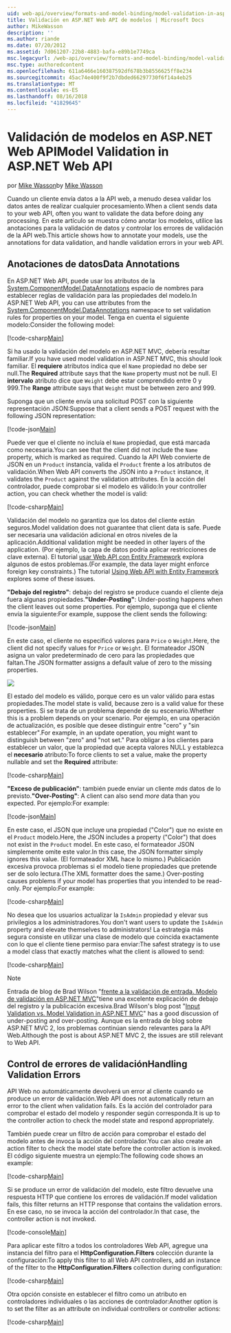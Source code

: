 ```yaml
---
uid: web-api/overview/formats-and-model-binding/model-validation-in-aspnet-web-api
title: Validación en ASP.NET Web API de modelos | Microsoft Docs
author: MikeWasson
description: ''
ms.author: riande
ms.date: 07/20/2012
ms.assetid: 7d061207-22b8-4883-bafa-e89b1e7749ca
msc.legacyurl: /web-api/overview/formats-and-model-binding/model-validation-in-aspnet-web-api
msc.type: authoredcontent
ms.openlocfilehash: 611a6466e160387592df678b3b8556625ff8e234
ms.sourcegitcommit: 45ac74e400f9f2b7dbded66297730f6f14a4eb25
ms.translationtype: MT
ms.contentlocale: es-ES
ms.lasthandoff: 08/16/2018
ms.locfileid: "41829645"
---
```

<a name="model-validation-in-aspnet-web-api"></a><span data-ttu-id="dc192-102">Validación de modelos en ASP.NET Web API</span><span class="sxs-lookup"><span data-stu-id="dc192-102">Model Validation in ASP.NET Web API</span></span>
====================
<span data-ttu-id="dc192-103">por [Mike Wasson](https://github.com/MikeWasson)</span><span class="sxs-lookup"><span data-stu-id="dc192-103">by [Mike Wasson](https://github.com/MikeWasson)</span></span>

<span data-ttu-id="dc192-104">Cuando un cliente envía datos a la API web, a menudo desea validar los datos antes de realizar cualquier procesamiento.</span><span class="sxs-lookup"><span data-stu-id="dc192-104">When a client sends data to your web API, often you want to validate the data before doing any processing.</span></span> <span data-ttu-id="dc192-105">En este artículo se muestra cómo anotar los modelos, utilice las anotaciones para la validación de datos y controlar los errores de validación de la API web.</span><span class="sxs-lookup"><span data-stu-id="dc192-105">This article shows how to annotate your models, use the annotations for data validation, and handle validation errors in your web API.</span></span>

## <a name="data-annotations"></a><span data-ttu-id="dc192-106">Anotaciones de datos</span><span class="sxs-lookup"><span data-stu-id="dc192-106">Data Annotations</span></span>

<span data-ttu-id="dc192-107">En ASP.NET Web API, puede usar los atributos de la [System.ComponentModel.DataAnnotations](/dotnet/api/system.componentmodel.dataannotations) espacio de nombres para establecer reglas de validación para las propiedades del modelo.</span><span class="sxs-lookup"><span data-stu-id="dc192-107">In ASP.NET Web API, you can use attributes from the [System.ComponentModel.DataAnnotations](/dotnet/api/system.componentmodel.dataannotations) namespace to set validation rules for properties on your model.</span></span> <span data-ttu-id="dc192-108">Tenga en cuenta el siguiente modelo:</span><span class="sxs-lookup"><span data-stu-id="dc192-108">Consider the following model:</span></span>

[!code-csharp[Main](model-validation-in-aspnet-web-api/samples/sample1.cs)]

<span data-ttu-id="dc192-109">Si ha usado la validación del modelo en ASP.NET MVC, debería resultar familiar.</span><span class="sxs-lookup"><span data-stu-id="dc192-109">If you have used model validation in ASP.NET MVC, this should look familiar.</span></span> <span data-ttu-id="dc192-110">El **requiere** atributos indica que el `Name` propiedad no debe ser null.</span><span class="sxs-lookup"><span data-stu-id="dc192-110">The **Required** attribute says that the `Name` property must not be null.</span></span> <span data-ttu-id="dc192-111">El **intervalo** atributo dice que `Weight` debe estar comprendido entre 0 y 999.</span><span class="sxs-lookup"><span data-stu-id="dc192-111">The **Range** attribute says that `Weight` must be between zero and 999.</span></span>

<span data-ttu-id="dc192-112">Suponga que un cliente envía una solicitud POST con la siguiente representación JSON:</span><span class="sxs-lookup"><span data-stu-id="dc192-112">Suppose that a client sends a POST request with the following JSON representation:</span></span>

[!code-json[Main](model-validation-in-aspnet-web-api/samples/sample2.json)]

<span data-ttu-id="dc192-113">Puede ver que el cliente no incluía el `Name` propiedad, que está marcada como necesaria.</span><span class="sxs-lookup"><span data-stu-id="dc192-113">You can see that the client did not include the `Name` property, which is marked as required.</span></span> <span data-ttu-id="dc192-114">Cuando la API Web convierte de JSON en un `Product` instancia, valida el `Product` frente a los atributos de validación.</span><span class="sxs-lookup"><span data-stu-id="dc192-114">When Web API converts the JSON into a `Product` instance, it validates the `Product` against the validation attributes.</span></span> <span data-ttu-id="dc192-115">En la acción del controlador, puede comprobar si el modelo es válido:</span><span class="sxs-lookup"><span data-stu-id="dc192-115">In your controller action, you can check whether the model is valid:</span></span>

[!code-csharp[Main](model-validation-in-aspnet-web-api/samples/sample3.cs)]

<span data-ttu-id="dc192-116">Validación del modelo no garantiza que los datos del cliente están seguros.</span><span class="sxs-lookup"><span data-stu-id="dc192-116">Model validation does not guarantee that client data is safe.</span></span> <span data-ttu-id="dc192-117">Puede ser necesaria una validación adicional en otros niveles de la aplicación.</span><span class="sxs-lookup"><span data-stu-id="dc192-117">Additional validation might be needed in other layers of the application.</span></span> <span data-ttu-id="dc192-118">(Por ejemplo, la capa de datos podría aplicar restricciones de clave externa). El tutorial [usar Web API con Entity Framework](../data/using-web-api-with-entity-framework/part-1.md) explora algunos de estos problemas.</span><span class="sxs-lookup"><span data-stu-id="dc192-118">(For example, the data layer might enforce foreign key constraints.) The tutorial [Using Web API with Entity Framework](../data/using-web-api-with-entity-framework/part-1.md) explores some of these issues.</span></span>

<span data-ttu-id="dc192-119">**"Debajo del registro"**: debajo del registro se produce cuando el cliente deja fuera algunas propiedades.</span><span class="sxs-lookup"><span data-stu-id="dc192-119">**"Under-Posting"**: Under-posting happens when the client leaves out some properties.</span></span> <span data-ttu-id="dc192-120">Por ejemplo, suponga que el cliente envía la siguiente:</span><span class="sxs-lookup"><span data-stu-id="dc192-120">For example, suppose the client sends the following:</span></span>

[!code-json[Main](model-validation-in-aspnet-web-api/samples/sample4.json)]

<span data-ttu-id="dc192-121">En este caso, el cliente no especificó valores para `Price` o `Weight`.</span><span class="sxs-lookup"><span data-stu-id="dc192-121">Here, the client did not specify values for `Price` or `Weight`.</span></span> <span data-ttu-id="dc192-122">El formateador JSON asigna un valor predeterminado de cero para las propiedades que faltan.</span><span class="sxs-lookup"><span data-stu-id="dc192-122">The JSON formatter assigns a default value of zero to the missing properties.</span></span>

![](model-validation-in-aspnet-web-api/_static/image1.png)

<span data-ttu-id="dc192-123">El estado del modelo es válido, porque cero es un valor válido para estas propiedades.</span><span class="sxs-lookup"><span data-stu-id="dc192-123">The model state is valid, because zero is a valid value for these properties.</span></span> <span data-ttu-id="dc192-124">Si se trata de un problema depende de su escenario.</span><span class="sxs-lookup"><span data-stu-id="dc192-124">Whether this is a problem depends on your scenario.</span></span> <span data-ttu-id="dc192-125">Por ejemplo, en una operación de actualización, es posible que desee distinguir entre "cero" y "sin establecer".</span><span class="sxs-lookup"><span data-stu-id="dc192-125">For example, in an update operation, you might want to distinguish between "zero" and "not set."</span></span> <span data-ttu-id="dc192-126">Para obligar a los clientes para establecer un valor, que la propiedad que acepta valores NULL y establezca el **necesario** atributo:</span><span class="sxs-lookup"><span data-stu-id="dc192-126">To force clients to set a value, make the property nullable and set the **Required** attribute:</span></span>

[!code-csharp[Main](model-validation-in-aspnet-web-api/samples/sample5.cs?highlight=1-2)]

<span data-ttu-id="dc192-127">**"Exceso de publicación"**: también puede enviar un cliente *más* datos de lo previsto.</span><span class="sxs-lookup"><span data-stu-id="dc192-127">**"Over-Posting"**: A client can also send *more* data than you expected.</span></span> <span data-ttu-id="dc192-128">Por ejemplo:</span><span class="sxs-lookup"><span data-stu-id="dc192-128">For example:</span></span>

[!code-json[Main](model-validation-in-aspnet-web-api/samples/sample6.json)]

<span data-ttu-id="dc192-129">En este caso, el JSON que incluye una propiedad ("Color") que no existe en el `Product` modelo.</span><span class="sxs-lookup"><span data-stu-id="dc192-129">Here, the JSON includes a property ("Color") that does not exist in the `Product` model.</span></span> <span data-ttu-id="dc192-130">En este caso, el formateador JSON simplemente omite este valor.</span><span class="sxs-lookup"><span data-stu-id="dc192-130">In this case, the JSON formatter simply ignores this value.</span></span> <span data-ttu-id="dc192-131">(El formateador XML hace lo mismo.) Publicación excesiva provoca problemas si el modelo tiene propiedades que pretende ser de solo lectura.</span><span class="sxs-lookup"><span data-stu-id="dc192-131">(The XML formatter does the same.) Over-posting causes problems if your model has properties that you intended to be read-only.</span></span> <span data-ttu-id="dc192-132">Por ejemplo:</span><span class="sxs-lookup"><span data-stu-id="dc192-132">For example:</span></span>

[!code-csharp[Main](model-validation-in-aspnet-web-api/samples/sample7.cs)]

<span data-ttu-id="dc192-133">No desea que los usuarios actualizar la `IsAdmin` propiedad y elevar sus privilegios a los administradores.</span><span class="sxs-lookup"><span data-stu-id="dc192-133">You don't want users to update the `IsAdmin` property and elevate themselves to administrators!</span></span> <span data-ttu-id="dc192-134">La estrategia más segura consiste en utilizar una clase de modelo que coincida exactamente con lo que el cliente tiene permiso para enviar:</span><span class="sxs-lookup"><span data-stu-id="dc192-134">The safest strategy is to use a model class that exactly matches what the client is allowed to send:</span></span>

[!code-csharp[Main](model-validation-in-aspnet-web-api/samples/sample8.cs)]

> [!NOTE]
> <span data-ttu-id="dc192-135">Entrada de blog de Brad Wilson "[frente a la validación de entrada. Modelo de validación en ASP.NET MVC](http://bradwilson.typepad.com/blog/2010/01/input-validation-vs-model-validation-in-aspnet-mvc.html)"tiene una excelente explicación de debajo del registro y la publicación excesiva.</span><span class="sxs-lookup"><span data-stu-id="dc192-135">Brad Wilson's blog post "[Input Validation vs. Model Validation in ASP.NET MVC](http://bradwilson.typepad.com/blog/2010/01/input-validation-vs-model-validation-in-aspnet-mvc.html)" has a good discussion of under-posting and over-posting.</span></span> <span data-ttu-id="dc192-136">Aunque es la entrada de blog sobre ASP.NET MVC 2, los problemas continúan siendo relevantes para la API Web.</span><span class="sxs-lookup"><span data-stu-id="dc192-136">Although the post is about ASP.NET MVC 2, the issues are still relevant to Web API.</span></span>


## <a name="handling-validation-errors"></a><span data-ttu-id="dc192-137">Control de errores de validación</span><span class="sxs-lookup"><span data-stu-id="dc192-137">Handling Validation Errors</span></span>

<span data-ttu-id="dc192-138">API Web no automáticamente devolverá un error al cliente cuando se produce un error de validación.</span><span class="sxs-lookup"><span data-stu-id="dc192-138">Web API does not automatically return an error to the client when validation fails.</span></span> <span data-ttu-id="dc192-139">Es la acción del controlador para comprobar el estado del modelo y responder según corresponda.</span><span class="sxs-lookup"><span data-stu-id="dc192-139">It is up to the controller action to check the model state and respond appropriately.</span></span>

<span data-ttu-id="dc192-140">También puede crear un filtro de acción para comprobar el estado del modelo antes de invoca la acción del controlador.</span><span class="sxs-lookup"><span data-stu-id="dc192-140">You can also create an action filter to check the model state before the controller action is invoked.</span></span> <span data-ttu-id="dc192-141">El código siguiente muestra un ejemplo:</span><span class="sxs-lookup"><span data-stu-id="dc192-141">The following code shows an example:</span></span>

[!code-csharp[Main](model-validation-in-aspnet-web-api/samples/sample9.cs)]

<span data-ttu-id="dc192-142">Si se produce un error de validación del modelo, este filtro devuelve una respuesta HTTP que contiene los errores de validación.</span><span class="sxs-lookup"><span data-stu-id="dc192-142">If model validation fails, this filter returns an HTTP response that contains the validation errors.</span></span> <span data-ttu-id="dc192-143">En ese caso, no se invoca la acción del controlador.</span><span class="sxs-lookup"><span data-stu-id="dc192-143">In that case, the controller action is not invoked.</span></span>

[!code-console[Main](model-validation-in-aspnet-web-api/samples/sample10.cmd)]

<span data-ttu-id="dc192-144">Para aplicar este filtro a todos los controladores Web API, agregue una instancia del filtro para el **HttpConfiguration.Filters** colección durante la configuración:</span><span class="sxs-lookup"><span data-stu-id="dc192-144">To apply this filter to all Web API controllers, add an instance of the filter to the **HttpConfiguration.Filters** collection during configuration:</span></span>

[!code-csharp[Main](model-validation-in-aspnet-web-api/samples/sample11.cs)]

<span data-ttu-id="dc192-145">Otra opción consiste en establecer el filtro como un atributo en controladores individuales o las acciones de controlador:</span><span class="sxs-lookup"><span data-stu-id="dc192-145">Another option is to set the filter as an attribute on individual controllers or controller actions:</span></span>

[!code-csharp[Main](model-validation-in-aspnet-web-api/samples/sample12.cs)]
